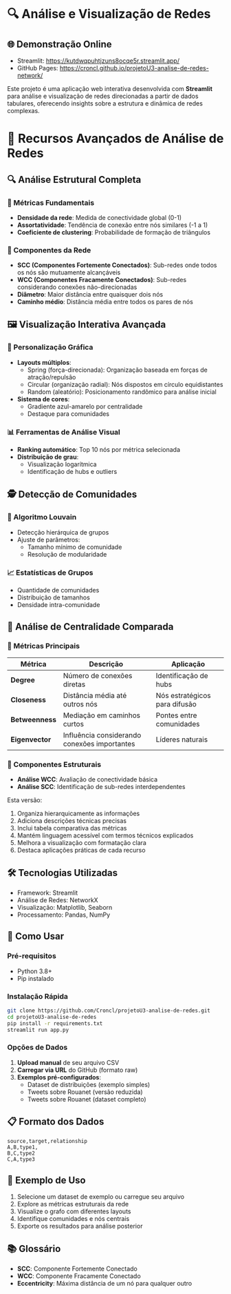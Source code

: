 # 🔍 Análise e Visualização de Redes

## 🌐 Demonstração Online
 - Streamlit: https://kutdwqpuhtjzuns8ocqe5r.streamlit.app/  
 - GitHub Pages: https://croncl.github.io/projetoU3-analise-de-redes-network/

Este projeto é uma aplicação web interativa desenvolvida com **Streamlit** para análise e visualização de redes direcionadas a partir de dados tabulares, oferecendo insights sobre a estrutura e dinâmica de redes complexas.

# 🌟 Recursos Avançados de Análise de Redes

## 🔍 Análise Estrutural Completa
### 📐 Métricas Fundamentais
- **Densidade da rede**: Medida de conectividade global (0-1)
- **Assortatividade**: Tendência de conexão entre nós similares (-1 a 1)
- **Coeficiente de clustering**: Probabilidade de formação de triângulos

### 🧩 Componentes da Rede
- **SCC (Componentes Fortemente Conectados)**: Sub-redes onde todos os nós são mutuamente alcançáveis
- **WCC (Componentes Fracamente Conectados)**: Sub-redes considerando conexões não-direcionadas
- **Diâmetro**: Maior distância entre quaisquer dois nós
- **Caminho médio**: Distância média entre todos os pares de nós

## 🖼️ Visualização Interativa Avançada
### 🎨 Personalização Gráfica
- **Layouts múltiplos**: 
  - Spring (força-direcionada): Organização baseada em forças de atração/repulsão
  - Circular (organização radial): Nós dispostos em círculo equidistantes
  - Random (aleatório): Posicionamento randômico para análise inicial
- **Sistema de cores**: 
  - Gradiente azul-amarelo por centralidade
  - Destaque para comunidades

### 📊 Ferramentas de Análise Visual
- **Ranking automático**: Top 10 nós por métrica selecionada
- **Distribuição de grau**: 
  - Visualização logarítmica
  - Identificação de hubs e outliers

## 🕵️ Detecção de Comunidades
### 🔬 Algoritmo Louvain
- Detecção hierárquica de grupos
- Ajuste de parâmetros:
  - Tamanho mínimo de comunidade
  - Resolução de modularidade

### 📈 Estatísticas de Grupos
- Quantidade de comunidades
- Distribuição de tamanhos
- Densidade intra-comunidade

## 📌 Análise de Centralidade Comparada
### 🎯 Métricas Principais
| Métrica | Descrição | Aplicação |
|---------|-----------|-----------|
| **Degree** | Número de conexões diretas | Identificação de hubs |
| **Closeness** | Distância média até outros nós | Nós estratégicos para difusão |
| **Betweenness** | Mediação em caminhos curtos | Pontes entre comunidades |
| **Eigenvector** | Influência considerando conexões importantes | Líderes naturais |

### 🔗 Componentes Estruturais
- **Análise WCC**: Avaliação de conectividade básica
- **Análise SCC**: Identificação de sub-redes interdependentes

Esta versão:
1. Organiza hierarquicamente as informações
2. Adiciona descrições técnicas precisas
3. Inclui tabela comparativa das métricas
4. Mantém linguagem acessível com termos técnicos explicados
5. Melhora a visualização com formatação clara
6. Destaca aplicações práticas de cada recurso

## 🛠 Tecnologias Utilizadas
 - Framework: Streamlit
 - Análise de Redes: NetworkX
 - Visualização: Matplotlib, Seaborn
 - Processamento: Pandas, NumPy

## 🚀 Como Usar

### Pré-requisitos
- Python 3.8+
- Pip instalado

### Instalação Rápida
```bash
git clone https://github.com/Croncl/projetoU3-analise-de-redes.git
cd projetoU3-analise-de-redes
pip install -r requirements.txt
streamlit run app.py
```

### Opções de Dados
1. **Upload manual** de seu arquivo CSV
2. **Carregar via URL** do GitHub (formato raw)
3. **Exemplos pré-configurados**:
   - Dataset de distribuições (exemplo simples)
   - Tweets sobre Rouanet (versão reduzida)
   - Tweets sobre Rouanet (dataset completo)

## 📋 Formato dos Dados
```csv
source,target,relationship
A,B,type1, 
B,C,type2
C,A,type3
```

## 📌 Exemplo de Uso
1. Selecione um dataset de exemplo ou carregue seu arquivo
2. Explore as métricas estruturais da rede
3. Visualize o grafo com diferentes layouts
4. Identifique comunidades e nós centrais
5. Exporte os resultados para análise posterior


## 📚 Glossário
- **SCC**: Componente Fortemente Conectado
- **WCC**: Componente Fracamente Conectado
- **Eccentricity**: Máxima distância de um nó para qualquer outro
